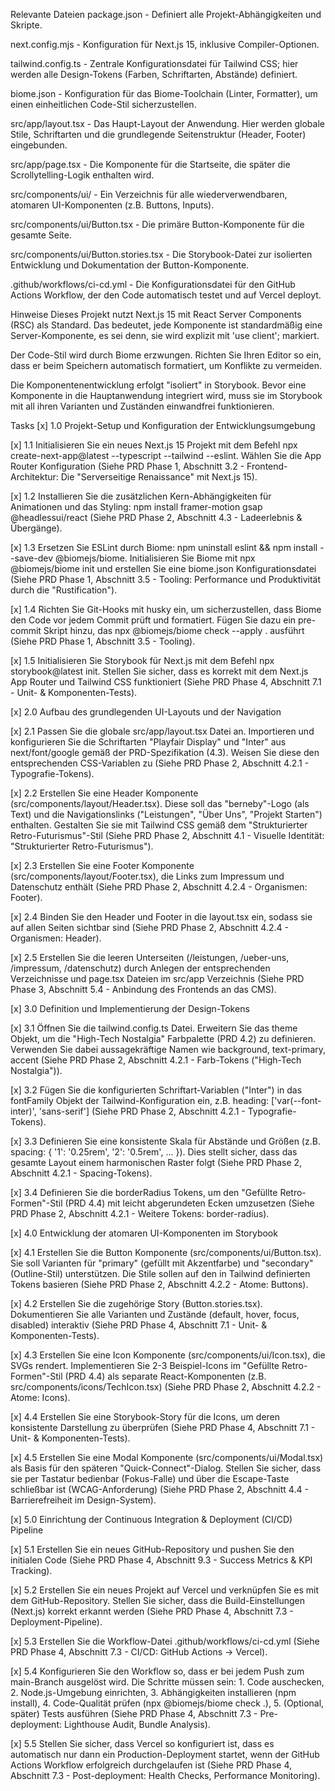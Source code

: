 Relevante Dateien
package.json - Definiert alle Projekt-Abhängigkeiten und Skripte.

next.config.mjs - Konfiguration für Next.js 15, inklusive Compiler-Optionen.

tailwind.config.ts - Zentrale Konfigurationsdatei für Tailwind CSS; hier werden alle Design-Tokens (Farben, Schriftarten, Abstände) definiert.

biome.json - Konfiguration für das Biome-Toolchain (Linter, Formatter), um einen einheitlichen Code-Stil sicherzustellen.

src/app/layout.tsx - Das Haupt-Layout der Anwendung. Hier werden globale Stile, Schriftarten und die grundlegende Seitenstruktur (Header, Footer) eingebunden.

src/app/page.tsx - Die Komponente für die Startseite, die später die Scrollytelling-Logik enthalten wird.

src/components/ui/ - Ein Verzeichnis für alle wiederverwendbaren, atomaren UI-Komponenten (z.B. Buttons, Inputs).

src/components/ui/Button.tsx - Die primäre Button-Komponente für die gesamte Seite.

src/components/ui/Button.stories.tsx - Die Storybook-Datei zur isolierten Entwicklung und Dokumentation der Button-Komponente.

.github/workflows/ci-cd.yml - Die Konfigurationsdatei für den GitHub Actions Workflow, der den Code automatisch testet und auf Vercel deployt.

Hinweise
Dieses Projekt nutzt Next.js 15 mit React Server Components (RSC) als Standard. Das bedeutet, jede Komponente ist standardmäßig eine Server-Komponente, es sei denn, sie wird explizit mit 'use client'; markiert.

Der Code-Stil wird durch Biome erzwungen. Richten Sie Ihren Editor so ein, dass er beim Speichern automatisch formatiert, um Konflikte zu vermeiden.

Die Komponentenentwicklung erfolgt "isoliert" in Storybook. Bevor eine Komponente in die Hauptanwendung integriert wird, muss sie im Storybook mit all ihren Varianten und Zuständen einwandfrei funktionieren.

Tasks
[x] 1.0 Projekt-Setup und Konfiguration der Entwicklungsumgebung

[x] 1.1 Initialisieren Sie ein neues Next.js 15 Projekt mit dem Befehl npx create-next-app@latest --typescript --tailwind --eslint. Wählen Sie die App Router Konfiguration (Siehe PRD Phase 1, Abschnitt 3.2 - Frontend-Architektur: Die "Serverseitige Renaissance" mit Next.js 15).

[x] 1.2 Installieren Sie die zusätzlichen Kern-Abhängigkeiten für Animationen und das Styling: npm install framer-motion gsap @headlessui/react (Siehe PRD Phase 2, Abschnitt 4.3 - Ladeerlebnis & Übergänge).

[x] 1.3 Ersetzen Sie ESLint durch Biome: npm uninstall eslint && npm install --save-dev @biomejs/biome. Initialisieren Sie Biome mit npx @biomejs/biome init und erstellen Sie eine biome.json Konfigurationsdatei (Siehe PRD Phase 1, Abschnitt 3.5 - Tooling: Performance und Produktivität durch die "Rustification").

[x] 1.4 Richten Sie Git-Hooks mit husky ein, um sicherzustellen, dass Biome den Code vor jedem Commit prüft und formatiert. Fügen Sie dazu ein pre-commit Skript hinzu, das npx @biomejs/biome check --apply . ausführt (Siehe PRD Phase 1, Abschnitt 3.5 - Tooling).

[x] 1.5 Initialisieren Sie Storybook für Next.js mit dem Befehl npx storybook@latest init. Stellen Sie sicher, dass es korrekt mit dem Next.js App Router und Tailwind CSS funktioniert (Siehe PRD Phase 4, Abschnitt 7.1 - Unit- & Komponenten-Tests).

[x] 2.0 Aufbau des grundlegenden UI-Layouts und der Navigation

[x] 2.1 Passen Sie die globale src/app/layout.tsx Datei an. Importieren und konfigurieren Sie die Schriftarten "Playfair Display" und "Inter" aus next/font/google gemäß der PRD-Spezifikation (4.3). Weisen Sie diese den entsprechenden CSS-Variablen zu (Siehe PRD Phase 2, Abschnitt 4.2.1 - Typografie-Tokens).

[x] 2.2 Erstellen Sie eine Header Komponente (src/components/layout/Header.tsx). Diese soll das "berneby"-Logo (als Text) und die Navigationslinks ("Leistungen", "Über Uns", "Projekt Starten") enthalten. Gestalten Sie sie mit Tailwind CSS gemäß dem "Strukturierter Retro-Futurismus"-Stil (Siehe PRD Phase 2, Abschnitt 4.1 - Visuelle Identität: "Strukturierter Retro-Futurismus").

[x] 2.3 Erstellen Sie eine Footer Komponente (src/components/layout/Footer.tsx), die Links zum Impressum und Datenschutz enthält (Siehe PRD Phase 2, Abschnitt 4.2.4 - Organismen: Footer).

[x] 2.4 Binden Sie den Header und Footer in die layout.tsx ein, sodass sie auf allen Seiten sichtbar sind (Siehe PRD Phase 2, Abschnitt 4.2.4 - Organismen: Header).

[x] 2.5 Erstellen Sie die leeren Unterseiten (/leistungen, /ueber-uns, /impressum, /datenschutz) durch Anlegen der entsprechenden Verzeichnisse und page.tsx Dateien im src/app Verzeichnis (Siehe PRD Phase 3, Abschnitt 5.4 - Anbindung des Frontends an das CMS).

[x] 3.0 Definition und Implementierung der Design-Tokens

[x] 3.1 Öffnen Sie die tailwind.config.ts Datei. Erweitern Sie das theme Objekt, um die "High-Tech Nostalgia" Farbpalette (PRD 4.2) zu definieren. Verwenden Sie dabei aussagekräftige Namen wie background, text-primary, accent (Siehe PRD Phase 2, Abschnitt 4.2.1 - Farb-Tokens ("High-Tech Nostalgia")).

[x] 3.2 Fügen Sie die konfigurierten Schriftart-Variablen ("Inter") in das fontFamily Objekt der Tailwind-Konfiguration ein, z.B. heading: ['var(--font-inter)', 'sans-serif'] (Siehe PRD Phase 2, Abschnitt 4.2.1 - Typografie-Tokens).

[x] 3.3 Definieren Sie eine konsistente Skala für Abstände und Größen (z.B. spacing: { '1': '0.25rem', '2': '0.5rem', ... }). Dies stellt sicher, dass das gesamte Layout einem harmonischen Raster folgt (Siehe PRD Phase 2, Abschnitt 4.2.1 - Spacing-Tokens).

[x] 3.4 Definieren Sie die borderRadius Tokens, um den "Gefüllte Retro-Formen"-Stil (PRD 4.4) mit leicht abgerundeten Ecken umzusetzen (Siehe PRD Phase 2, Abschnitt 4.2.1 - Weitere Tokens: border-radius).

[x] 4.0 Entwicklung der atomaren UI-Komponenten im Storybook

[x] 4.1 Erstellen Sie die Button Komponente (src/components/ui/Button.tsx). Sie soll Varianten für "primary" (gefüllt mit Akzentfarbe) und "secondary" (Outline-Stil) unterstützen. Die Stile sollen auf den in Tailwind definierten Tokens basieren (Siehe PRD Phase 2, Abschnitt 4.2.2 - Atome: Buttons).

[x] 4.2 Erstellen Sie die zugehörige Story (Button.stories.tsx). Dokumentieren Sie alle Varianten und Zustände (default, hover, focus, disabled) interaktiv (Siehe PRD Phase 4, Abschnitt 7.1 - Unit- & Komponenten-Tests).

[x] 4.3 Erstellen Sie eine Icon Komponente (src/components/ui/Icon.tsx), die SVGs rendert. Implementieren Sie 2-3 Beispiel-Icons im "Gefüllte Retro-Formen"-Stil (PRD 4.4) als separate React-Komponenten (z.B. src/components/icons/TechIcon.tsx) (Siehe PRD Phase 2, Abschnitt 4.2.2 - Atome: Icons).

[x] 4.4 Erstellen Sie eine Storybook-Story für die Icons, um deren konsistente Darstellung zu überprüfen (Siehe PRD Phase 4, Abschnitt 7.1 - Unit- & Komponenten-Tests).

[x] 4.5 Erstellen Sie eine Modal Komponente (src/components/ui/Modal.tsx) als Basis für den späteren "Quick-Connect"-Dialog. Stellen Sie sicher, dass sie per Tastatur bedienbar (Fokus-Falle) und über die Escape-Taste schließbar ist (WCAG-Anforderung) (Siehe PRD Phase 2, Abschnitt 4.4 - Barrierefreiheit im Design-System).

[x] 5.0 Einrichtung der Continuous Integration & Deployment (CI/CD) Pipeline

[x] 5.1 Erstellen Sie ein neues GitHub-Repository und pushen Sie den initialen Code (Siehe PRD Phase 4, Abschnitt 9.3 - Success Metrics & KPI Tracking).

[x] 5.2 Erstellen Sie ein neues Projekt auf Vercel und verknüpfen Sie es mit dem GitHub-Repository. Stellen Sie sicher, dass die Build-Einstellungen (Next.js) korrekt erkannt werden (Siehe PRD Phase 4, Abschnitt 7.3 - Deployment-Pipeline).

[x] 5.3 Erstellen Sie die Workflow-Datei .github/workflows/ci-cd.yml (Siehe PRD Phase 4, Abschnitt 7.3 - CI/CD: GitHub Actions → Vercel).

[x] 5.4 Konfigurieren Sie den Workflow so, dass er bei jedem Push zum main-Branch ausgelöst wird. Die Schritte müssen sein: 1. Code auschecken, 2. Node.js-Umgebung einrichten, 3. Abhängigkeiten installieren (npm install), 4. Code-Qualität prüfen (npx @biomejs/biome check .), 5. (Optional, später) Tests ausführen (Siehe PRD Phase 4, Abschnitt 7.3 - Pre-deployment: Lighthouse Audit, Bundle Analysis).

[x] 5.5 Stellen Sie sicher, dass Vercel so konfiguriert ist, dass es automatisch nur dann ein Production-Deployment startet, wenn der GitHub Actions Workflow erfolgreich durchgelaufen ist (Siehe PRD Phase 4, Abschnitt 7.3 - Post-deployment: Health Checks, Performance Monitoring).